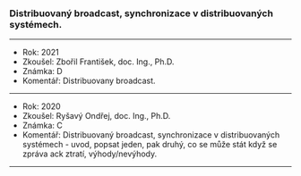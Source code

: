 ### Distribuovaný broadcast, synchronizace v distribuovaných systémech.

----------------------------------------

- Rok: 2021
- Zkoušel: Zbořil František, doc. Ing., Ph.D.
- Známka: D
- Komentář: Distribuovany broadcast.

----------------------------------------

- Rok: 2020
- Zkoušel: Ryšavý Ondřej, doc. Ing., Ph.D.
- Známka: C
- Komentář: Distribuovaný broadcast, synchronizace v distribuovaných systémech - uvod, popsat jeden, pak druhý, co se může stát když se zpráva ack ztratí, výhody/nevýhody.

----------------------------------------
